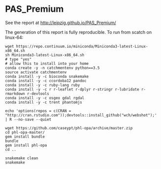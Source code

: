 # PAS_Premium

See the report at http://leipzig.github.io/PAS_Premium/

The generation of this report is fully reproducible. To run from scatch on linux-64:
```
wget https://repo.continuum.io/miniconda/Miniconda3-latest-Linux-x86_64.sh
sh Miniconda3-latest-Linux-x86_64.sh
# type "yes"
# allow this to install into your home
conda create -y -n catchmentenv python==3.5
source activate catchmentenv
conda install -y -c bioconda snakemake
conda install -y -c ccordoba12 pandoc
conda install -y -c ruby-lang ruby
conda install -y -c r r-leaflet r-dplyr r-stringr r-lubridate r-rmarkdown r-devtools
conda install -y -c osgeo gdal rgdal
conda install -y -c trent phantomjs

echo 'options(repos = c(CRAN = "http://cran.rstudio.com"));devtools::install_github("wch/webshot");' | R --no-save --quiet

wget https://github.com/caseypt/phl-opa/archive/master.zip
cd phl-opa-master/
gem install bundle
bundle
gem install phl-opa
cd ..

snakemake clean
snakemake
````

